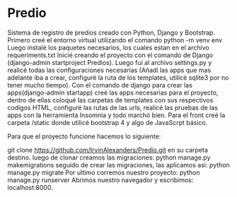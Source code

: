 # Predio
Sistema de registro de predios creado con Python, Django y Bootstrap.
Primero creé el entorno virtual utilizando el comando python -m venv env
Luego instalé los paquetes necesarios, los cuales estan en el archivo requeriments.txt
Inicié creando el proyecto con el comando de Django (django-admin startproject Predios).
Luego fuí al archivo settings.py y realicé todas las configuraciones necesarias (Añadí las
apps que mas adelante iba a crear, configuré la ruta de los templates, utilicé sqlite3 por
no tener mucho tiempo).
Con el comando de django para crear las apps(django-admin startapp) creé las apps necesarias
para el proyecto, dentro de ellas coloqué las carpetas de templates con sus respectivos codigos
HTML, configuré las rutas de las urls, realicé las pruebas de las apps con la herramienta Insomnia
y todo marchó bien. Para el front creé la carpeta /static donde utilicé bootstrap 4 y algo de 
JavaScrpt básico.

Para que el proyecto funcione hacemos lo siguiente:

git clone https://github.com/IrvinAlexanders/Predio.git en su carpeta destino.
luego de clonar creamos las migraciones: python manage.py makemigrations
seguido de crear las migraciones, las aplicamos asi: python manage.py migrate
Por ultimo corremos nuestro proyecto: python manage.py runserver
Abrimos nuestro navegador y escribimos: localhost:8000.
